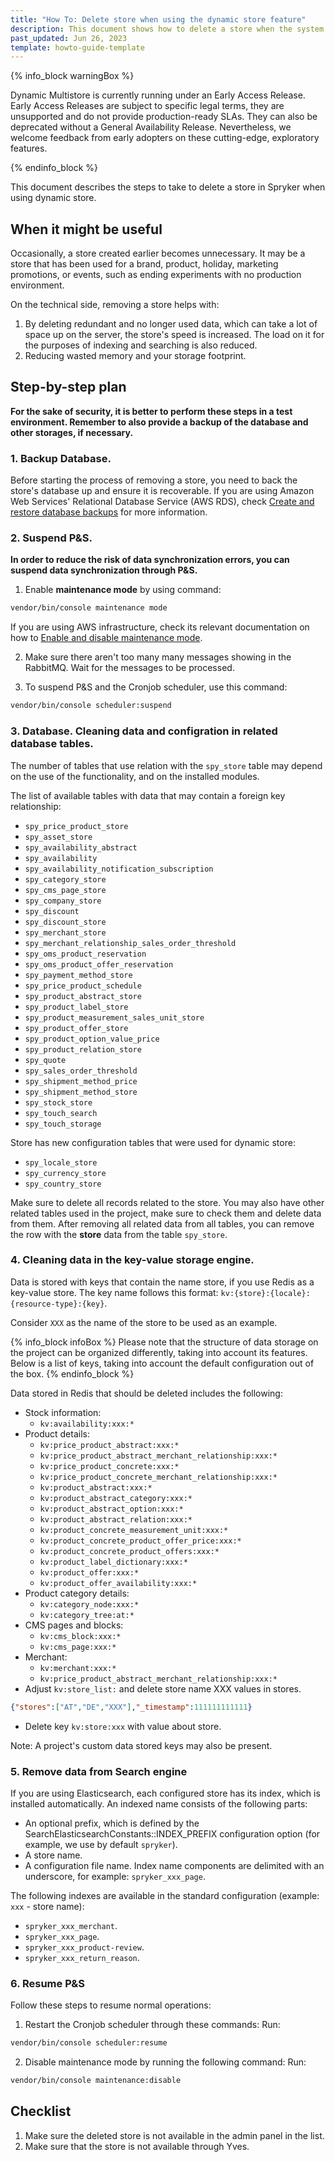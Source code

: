 ```yaml
---
title: "How To: Delete store when using the dynamic store feature"
description: This document shows how to delete a store when the system is running with a dynamic store feature.
past_updated: Jun 26, 2023
template: howto-guide-template
---
```


{% info_block warningBox %}

Dynamic Multistore is currently running under an Early Access Release. Early Access Releases are subject to specific legal terms, they are unsupported and do not provide production-ready SLAs. They can also be deprecated without a General Availability Release. Nevertheless, we welcome feedback from early adopters on these cutting-edge, exploratory features.

{% endinfo_block %} 

This document describes the steps to take to delete a store in Spryker when using dynamic store.

## When it might be useful

Occasionally, a store created earlier becomes unnecessary. It may be a store that has been used for a brand, product, holiday, marketing promotions, or events, such as ending experiments with no production environment. 

On the technical side, removing a store helps with:
1. By deleting redundant and no longer used data, which can take a lot of space up on the server, the store's speed is increased. The load on it for the purposes of indexing and searching is also reduced. 
2. Reducing wasted memory and your storage footprint.


## Step-by-step plan

**For the sake of security, it is better to perform these steps in a test environment. Remember to also provide a backup of the database and other storages, if necessary.**

### 1. Backup Database.

Before starting the process of removing a store, you need to back the store's database up and ensure it is recoverable.
If you are using Amazon Web Services' Relational Database Service (AWS RDS), check [Create and restore database backups](/docs/cloud/dev/spryker-cloud-commerce-os/create-and-restore-database-backups.html) for more information. 


### 2. Suspend P&S.

**In order to reduce the risk of data synchronization errors, you can suspend data synchronization through P&S.**

1. Enable **maintenance mode** by using command: 
```bash
vendor/bin/console maintenance mode
```
If you are using AWS infrastructure, check its relevant documentation on how to [Enable and disable maintenance mode](docs/cloud/dev/spryker-cloud-commerce-os/manage-maintenance-mode/enable-and-disable-maintenance-mode.html).

2. Make sure there aren't too many many messages showing in the RabbitMQ. Wait for the messages to be processed.

3. To suspend P&S and the Cronjob scheduler, use this command: 

```bash
vendor/bin/console scheduler:suspend
```


### 3. Database. Cleaning data and configration in related database tables.

The number of tables that use relation with the `spy_store` table may depend on the use of the functionality, and on the installed modules.

The list of available tables with data that may contain a foreign key relationship:
- `spy_price_product_store`
- `spy_asset_store`
- `spy_availability_abstract`
- `spy_availability`
- `spy_availability_notification_subscription`
- `spy_category_store`
- `spy_cms_page_store`
- `spy_company_store`
- `spy_discount`
- `spy_discount_store`
- `spy_merchant_store`
- `spy_merchant_relationship_sales_order_threshold`
- `spy_oms_product_reservation`
- `spy_oms_product_offer_reservation`
- `spy_payment_method_store`
- `spy_price_product_schedule`
- `spy_product_abstract_store`
- `spy_product_label_store`
- `spy_product_measurement_sales_unit_store`
- `spy_product_offer_store`
- `spy_product_option_value_price`
- `spy_product_relation_store`
- `spy_quote`
- `spy_sales_order_threshold`
- `spy_shipment_method_price`
- `spy_shipment_method_store`
- `spy_stock_store`
- `spy_touch_search`
- `spy_touch_storage`

Store has new configuration tables that were used for dynamic store:
- `spy_locale_store`
- `spy_currency_store`
- `spy_country_store`

Make sure to delete all records related to the store. You may also have other related tables used in the project, make sure to check them and delete data from them.
After removing all related data from all tables, you can remove the row with the **store** data from the table `spy_store`. 
 
### 4. Cleaning data in the key-value storage engine.

Data is stored with keys that contain the name store, if you use Redis as a key-value store.
The key name follows this format: `kv:{store}:{locale}:{resource-type}:{key}`.

Consider `XXX` as the name of the store to be used as an example.

{% info_block infoBox %}
Please note that the structure of data storage on the project can be organized differently, taking into account its features.
Below is a list of keys, taking into account the default configuration out of the box.
{% endinfo_block %}

Data stored in Redis that should be deleted includes the following:
- Stock information: 
   - `kv:availability:xxx:*`
- Product details: 
    - `kv:price_product_abstract:xxx:*`
    - `kv:price_product_abstract_merchant_relationship:xxx:*`
    - `kv:price_product_concrete:xxx:*`
    - `kv:price_product_concrete_merchant_relationship:xxx:*`
    - `kv:product_abstract:xxx:*`
    - `kv:product_abstract_category:xxx:*`
    - `kv:product_abstract_option:xxx:*`
    - `kv:product_abstract_relation:xxx:*`
    - `kv:product_concrete_measurement_unit:xxx:*`
    - `kv:product_concrete_product_offer_price:xxx:*`
    - `kv:product_concrete_product_offers:xxx:*`
    - `kv:product_label_dictionary:xxx:*`
    - `kv:product_offer:xxx:*`
    - `kv:product_offer_availability:xxx:*`
- Product category details:
    - `kv:category_node:xxx:*`
    - `kv:category_tree:at:*`
- CMS pages and blocks: 
    - `kv:cms_block:xxx:*`
    - `kv:cms_page:xxx:*`
- Merchant: 
    - `kv:merchant:xxx:*`
    - `kv:price_product_abstract_merchant_relationship:xxx:*`
- Adjust `kv:store_list:` and delete store name XXX values in stores. 
```json
{"stores":["AT","DE","XXX"],"_timestamp":111111111111}
``` 
- Delete key `kv:store:xxx` with value about store. 


Note: A project's custom data stored keys may also be present.

### 5. Remove data from Search engine

If you are using Elasticsearch, each configured store has its index, which is installed automatically. An indexed name consists of the following parts:
- An optional prefix, which is defined by the SearchElasticsearchConstants::INDEX_PREFIX configuration option (for example, we use by default `spryker`).
- A store name.
- A configuration file name.
Index name components are delimited with an underscore, for example:  `spryker_xxx_page`.

The following indexes are available in the standard configuration (example: `xxx` -  store name): 

- `spryker_xxx_merchant`.
- `spryker_xxx_page`.
- `spryker_xxx_product-review`.
- `spryker_xxx_return_reason`.

### 6. Resume P&S

Follow these steps to resume normal operations:

1. Restart the Cronjob scheduler through these commands: 
Run:  
```bash
vendor/bin/console scheduler:resume
``` 
2. Disable maintenance mode by running the following command:
Run: 
```bash
vendor/bin/console maintenance:disable
``` 


## Checklist

1. Make sure the deleted store is not available in the admin panel in the list.
2. Make sure that the store is not available through Yves.
